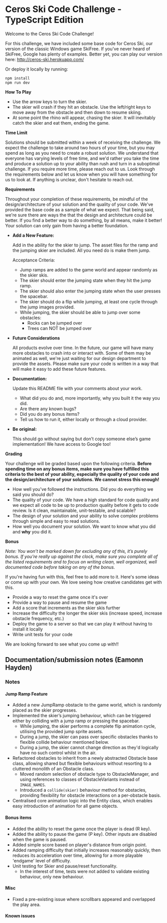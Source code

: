 # Ceros Ski Code Challenge - TypeScript Edition

Welcome to the Ceros Ski Code Challenge!

For this challenge, we have included some base code for Ceros Ski, our version of the classic Windows game SkiFree. If
you've never heard of SkiFree, Google has plenty of examples. Better yet, you can play our version here:
<http://ceros-ski.herokuapp.com/>

Or deploy it locally by running:

```
npm install
npm run dev
```

**How To Play**

- Use the arrow keys to turn the skier.
- The skier will crash if they hit an obstacle. Use the left/right keys to move away from the obstacle and then down
    to resume skiing.
- At some point the rhino will appear, chasing the skier. It will inevitably catch the skier and eat them, ending the
    game.

**Time Limit**

Solutions should be submitted within a week of receiving the challenge. We expect the challenge to take around two
hours of your time, but you may spend as long as you need to create a robust solution. We understand that everyone has
varying levels of free time, and we'd rather you take the time and produce a solution up to your ability than rush and
turn in a suboptimal challenge. If you require more time, please reach out to us. Look through the requirements below
and let us know when you will have something for us to look at. If anything is unclear, don't hesitate to reach out.

**Requirements**

Throughout your completion of these requirements, be mindful of the design/architecture of your solution and the
quality of your code. We've provided the base code as a sample of what we expect. That being said, we're sure there are
ways the that the design and architecture could be better. If you find a better way to do something, by all means, make
it better! Your solution can only gain from having a better foundation.

- **Add a New Feature:**

    Add in the ability for the skier to jump. The asset files for the ramp and the jumping skier are included. All you
    need do is make them jump.

    Acceptance Criteria:

  - Jump ramps are added to the game world and appear randomly as the skier skis.
  - The skier should enter the jumping state when they hit the jump ramp.
  - The skier should also enter the jumping state when the user presses the spacebar.
  - The skier should do a flip while jumping, at least one cycle through the jump images provided.
  - While jumping, the skier should be able to jump over some obstacles:
    - Rocks can be jumped over
    - Trees can NOT be jumped over

- **Future Considerations**

    All products evolve over time. In the future, our game will have many more obstacles to crash into or interact with.
    Some of them may be animated as well, we're just waiting for our design department to provide the assets. Please
    make sure your code is written in a way that will make it easy to add these future features.

- **Documentation:**

    Update this README file with your comments about your work.

  - What did you do and, more importantly, why you built it the way you did.
  - Are there any known bugs?
  - Did you do any bonus items?
  - Tell us how to run it, either locally or through a cloud provider.

- **Be original:**

    This should go without saying but don’t copy someone else’s game implementation! We have access to Google too!

**Grading**

Your challenge will be graded based upon the following criteria. **Before spending time on any bonus items, make sure
you have fulfilled this criteria to the best of your ability, especially the quality of your code and the
design/architecture of your solutions. We cannot stress this enough!**

- How well you've followed the instructions. Did you do everything we said you should do?
- The quality of your code. We have a high standard for code quality and we expect all code to be up to production
    quality before it gets to code review. Is it clean, maintainable, unit-testable, and scalable?
- The design of your solution and your ability to solve complex problems through simple and easy to read solutions.
- How well you document your solution. We want to know what you did and **why** you did it.

**Bonus**

_Note: You won’t be marked down for excluding any of this, it’s purely bonus. If you’re really up against the clock,
make sure you complete all of the listed requirements and to focus on writing clean, well organized, well documented
code before taking on any of the bonus._

If you're having fun with this, feel free to add more to it. Here's some ideas or come up with your own. We love seeing
how creative candidates get with this.

- Provide a way to reset the game once it's over
- Provide a way to pause and resume the game
- Add a score that increments as the skier skis further
- Increase the difficulty the longer the skier skis (increase speed, increase obstacle frequency, etc.)
- Deploy the game to a server so that we can play it without having to install it locally
- Write unit tests for your code

We are looking forward to see what you come up with!!

## Documentation/submission notes (Eamonn Hayden)

### Notes

#### Jump Ramp Feature

- Added a new JumpRamp obstacle to the game world, which is randomly placed as the skier progresses.
- Implemented the skier’s jumping behaviour, which can be triggered either by colliding with a jump ramp or pressing the spacebar.
  - While jumping, the skier performs a complete flip animation cycle, utilising the provided jump sprite assets.
  - During a jump, the skier can pass over specific obstacles thanks to flexible collide behaviour mentioned below.
  - During a jump, the skier cannot change direction as they'd logically have no such control whilst in the air.
- Refactored obstacles to inherit from a newly abstracted Obstacle base class, allowing shared but flexible behaviours without resorting to a cluttered monolith of an Obstacle class.
  - Moved random selection of obstacle type to ObstacleManager, and using references to classes of ObstacleVariants instead of `IMAGE_NAMES`.
  - Introduced a `collide(skier)` behaviour method for obstacles, providing flexibility for obstacle interactions on a per-obstacle basis.
- Centralised core animation logic into the Entity class, which enables easy introduction of animation for all game objects.

#### Bonus items

- Added the ability to reset the game once the player is dead (R key).
- Added the ability to pause the game (P key). Other inputs are disabled when the game is paused.
- Added simple score based on player's distance from origin point.
- Added ramping difficulty that initially increases reasonably quickly, then reduces its acceleration over time, allowing for a more playable 'endgame' level of difficulty.
- Unit testing for Skier and pause/reset functionality.
  - In the interest of time, tests were not added to validate existing behaviour, only new behaviour.

#### Misc

- Fixed a pre-existing issue where scrollbars appeared and overlapped the play area.

#### Known issues
